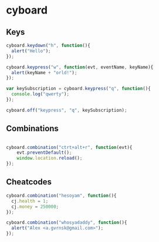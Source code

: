 # cyboard

## Keys

```javascript
cyboard.keydown("h", function(){
  alert("Hello");
});

cyboard.keypress("w", function(evt, eventName, keyName){
  alert(keyName + "orld!");
});

var keySubscription = cyboard.keypress("q", function(){
  console.log("qwerty");
});

cyboard.off("keypress", "q", keySubscription);

```

## Combinations

```javascript

cyboard.combination("ctrt+alt+r", function(evt){
    evt.preventDefault();
    window.location.reload();
});

```

## Cheatcodes

```javascript
cyboard.combination("hesoyam", function(){
  cj.health = 1;
  cj.money = 250000;
});

cyboard.combination("whosyadaddy", function(){
  alert("Alex <a.gvrnsk@gmail.com>");
});

```

